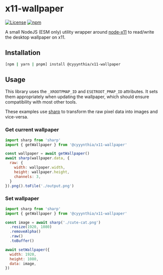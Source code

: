 # x11-wallpaper
[![License](https://img.shields.io/github/license/cyyynthia/x11-wallpaper.svg?style=flat-square)](https://github.com/cyyynthia/x11-wallpaper/blob/mistress/LICENSE)
[![npm](https://img.shields.io/npm/v/@cyyynthia/x11-wallpaper?style=flat-square)](https://npm.im/@cyyynthia/x11-wallpaper)

A small NodeJS (ESM only) utility wrapper around [node-x11](https://github.com/sidorares/node-x11) to read/write
the desktop wallpaper on x11.

## Installation
```zsh
[npm | yarn | pnpm] install @cyyynthia/x11-wallpaper
```

## Usage
This library uses the `_XROOTPMAP_ID` and `ESETROOT_PMAP_ID` attributes. It sets them appropriately when updating
the wallpaper, which should ensure compatibility with most other tools.

These examples use [sharp](https://github.com/lovell/sharp) to transform the raw pixel data into images and vice-versa.

### Get current wallpaper
```js
import sharp from 'sharp'
import { getWallpaper } from '@cyyynthia/x11-wallpaper'

const wallpaper = await getWallpaper()
await sharp(wallpaper.data, {
  raw: {
    width: wallpaper.width,
    height: wallpaper.height,
    channels: 3,
  }
}).png().toFile('./output.png')
```

### Set wallpaper
```js
import sharp from 'sharp'
import { getWallpaper } from '@cyyynthia/x11-wallpaper'

const image = await sharp('./cute-cat.png')
  .resize(1920, 1080)
  .removeAlpha()
  .raw()
  .toBuffer()

await setWallpaper({
  width: 1920,
  height: 1080,
  data: image,
})
```
